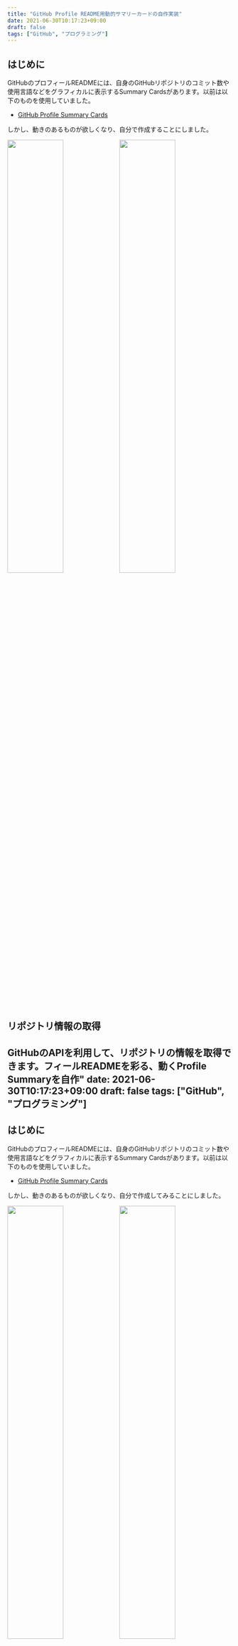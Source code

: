 ```yaml
---
title: "GitHub Profile README用動的サマリーカードの自作実装"
date: 2021-06-30T10:17:23+09:00
draft: false
tags: ["GitHub", "プログラミング"] 
---
```

<!--more-->
## はじめに

GitHubのプロフィールREADMEには、自身のGitHubリポジトリのコミット数や使用言語などをグラフィカルに表示するSummary Cardsがあります。以前は以下のものを使用していました。

-	[GitHub Profile Summary Cards](https://github.com/vn7n24fzkq/github-profile-summary-cards)

しかし、動きのあるものが欲しくなり、自分で作成することにしました。

<a href ="https://github.com/yuhi-sa/github_cards"><img src="https://github.com/yuhi-sa/github_cards/blob/master/cards/lang.gif?raw=true" width="50%"><img src="https://github.com/yuhi-sa/github_cards/blob/master/cards/top.gif?raw=true" width="50%"></a>

## リポジトリ情報の取得

GitHubのAPIを利用して、リポジトリの情報を取得できます。フィールREADMEを彩る、動くProfile Summaryを自作"
date: 2021-06-30T10:17:23+09:00
draft: false
tags: ["GitHub", "プログラミング"] 
---
<!--more-->
## はじめに

GitHubのプロフィールREADMEには、自身のGitHubリポジトリのコミット数や使用言語などをグラフィカルに表示するSummary Cardsがあります。以前は以下のものを使用していました。

-	[GitHub Profile Summary Cards](https://github.com/vn7n24fzkq/github-profile-summary-cards)

しかし、動きのあるものが欲しくなり、自分で作成してみることにしました。

<a href ="https://github.com/yuhi-sa/github_cards"><img src="https://github.com/yuhi-sa/github_cards/blob/master/cards/lang.gif?raw=true" width="50%"><img src="https://github.com/yuhi-sa/github_cards/blob/master/cards/top.gif?raw=true" width="50%"></a>

## リポジトリ情報の取得

GitHubのAPIを利用して、リポジトリの情報を取得できます。

```
https://api.github.com/users/{username}/repos
```

上記のAPIからは、以下のようなJSON形式の情報を取得できます。

```json
[
    {
        "id": 312465317,
        "node_id": "MDEwOlJlcG9zaXRvcnkzMTI0NjUzMTc=",
        "name": "1day",
        "full_name": "yuhi-sa/1day",
        "private": false,
        "owner": {
            "login": "yuhi-sa",
            "id": 62089243,
            "node_id": "MDQ6VXNlcjYyMDg5MjQz",
            "avatar_url": "https://avatars.githubusercontent.com/u/62089243?v=4",
            "gravatar_id": "",
            "url": "https://api.github.com/users/yuhi-sa",
            "html_url": "https://github.com/yuhi-sa",
            "followers_url": "https://api.github.com/users/yuhi-sa/followers",
            "following_url": "https://api.github.com/users/yuhi-sa/following{/other_user}",
            "gists_url": "https://api.github.com/users/yuhi-sa/gists{/gist_id}",
            "starred_url": "https://api.github.com/users/yuhi-sa/starred{/owner}{/repo}",
            "subscriptions_url": "https://api.github.com/users/yuhi-sa/subscriptions",
            "organizations_url": "https://api.github.com/users/yuhi-sa/orgs",
            "repos_url": "https://api.github.com/users/yuhi-sa/repos",
            "events_url": "https://api.github.com/users/yuhi-sa/events{/privacy}",
            "received_events_url": "https://api.github.com/users/yuhi-sa/received_events",
            "type": "User",
            "site_admin": false
        },
...リポジトリ数分続く
]
```

この情報から、リポジトリごとの使用言語やサイズを取得します。

-	[GitHub REST APIのドキュメント](https://docs.github.com/ja/rest/overview/endpoints-available-for-github-apps) に、GitHubで利用可能なAPIが記載されています。

## カードの作成

Pythonの `matplotlib.animation` を用いて、角度をずらしながら円グラフをプロットすることで、回転する円グラフを作成しました。

-	円グラフを回転させるコードは[こちら](https://sabopy.com/py/matplotlib-animation-28/)を参考にしました。
-	動画プロットの方法については、[こちらの記事](https://yuhi-sa.github.io/posts/20210630/1/)も参照してください。

```python
def update(num, pie_chart_elements, ax, colors, names, sizes):
    if len(pie_chart_elements) > 0:
        ax.cla() # 現在の軸をクリア
    
    # 円グラフを再描画。startangleで回転角度を調整
    pie_chart_elements = ax.pie(sizes, labels=names, autopct=lambda p: '{:.1f}%'.format(p) if p >= 2.5 else '',\
                                shadow=True, startangle=4*num, colors=colors)
    ax.set_title("Top Size Repos")

def main():
    names, sizes = get_repo_data(user) # APIからデータを取得する関数
    
    fig, ax = plt.subplots() # FigureとAxesを同時に作成
    
    # 初期の円グラフを描画
    pie_chart_elements = ax.pie(sizes, labels=names, autopct=lambda p: '{:.1f}%'.format(p) if p >= 2.5 else '',\
                                shadow=True, startangle=0, colors=colors)
    
    # アニメーションを作成
    # frames: update関数に渡される値のシーケンス (0から90まで)
    # fargs: update関数に追加で渡す引数
    # interval: フレーム間の遅延時間 (ミリ秒)
    ani = animation.FuncAnimation(fig, update, frames=91, fargs=[pie_chart_elements, ax, colors, names, sizes], interval=100)
    
    # アニメーションをGIFとして保存
    # writer: 'ffmpeg' を使用する場合、別途ffmpegのインストールが必要
    # dpi: 解像度
    ani.save('../cards/top.gif', writer="ffmpeg", dpi=100)
    plt.show() # アニメーションを表示
```

-	[使用言語の円グラフのコード](https://github.com/yuhi-sa/github_cards/blob/master/src/repoLangs.py)
-	[リポジトリのサイズの円グラフのコード](https://github.com/yuhi-sa/github_cards/blob/master/src/repoTops.py)

## GitHub Actionsによる自動生成

毎日新しいカードが自動生成されるように、GitHub Actionsの `schedule` イベントを利用しました。

```yaml
name: Create Card # ワークフローの名前

on:
  push:
    branches: [ master ] # masterブランチへのpushで実行
  pull_request:
    branches: [ master ] # masterブランチへのプルリクエストで実行
  fork:
    branches: [ master ] # リポジリがフォークされた時に実行
  schedule:
    - cron: '45 10 * * *' # 毎日UTC 10:45に実行 (日本時間19:45)

jobs:
  build: # ジョブのID

    runs-on: ubuntu-latest # Ubuntu環境で実行

    steps:
    - uses: actions/checkout@v4 # リポジトリをチェックアウト
    
    - name: Set up Python 3.9 # Python 3.9環境をセットアップ
      uses: actions/setup-python@v5 # actions/setup-python@v5 を使用
      with:
        python-version: 3.9

    - name: Install dependencies # 依存関係をインストール
      run: |
        python -m pip install --upgrade pip
        pip install flake8 pytest # flake8とpytestは通常テスト用なので、必要なければ削除
        if [ -f requirements.txt ]; then pip install -r requirements.txt; fi # requirements.txtがあればインストール

    - name: Remove Old Gifs and Configure Git # 古いGIFを削除し、Gitを設定
      run: |
        rm -f cards/lang.gif cards/top.gif # -f オプションでファイルが存在しなくてもエラーにならない
        git config user.name "github-actions[bot]" # GitHub Actionsのbotユーザー名
        git config user.email "github-actions[bot]@users.noreply.github.com" # GitHub Actionsのbotメールアドレス
        # git add と git commit は、次のステップでまとめて行うのが一般的
        # git push は、このステップでは行わない
        
    - name: Update Card # カードを更新（生成）
      run: |
        bash start.bash # カード生成スクリプトを実行

    - name: Commit and Push Changes # 変更をコミットしてプッシュ
      run: |
        git add cards/ # 生成されたGIFファイルを追加
        git commit -m "Update profile summary cards" # コミットメッセージ
        git push origin master # masterブランチにプッシュ
```

-	[GitHub ActionsのYAMLファイルの書き方](https://yuhi-sa.github.io/posts/20210630/2/)

## 使い方

1.	[このリポジトリ](https://github.com/yuhi-sa/github_cards)をフォーク（Fork）します。
2.	`username.txt` ファイルを編集し、ご自身のGitHubユーザー名に書き換えます。
3.	フォークしたリポジトリのGitHub Actionsタブに移動し、ワークフローを手動で実行（`Run workflow`）します。
    （以降は24時間ごとに自動で更新されます）
4.	ご自身のGitHubプロフィールREADMEに、以下のMarkdownコードを追記してください。`{username}` の部分をご自身のGitHubユーザー名に置き換えてください。

```markdown
# 使用言語の円グラフ
![Repos per Language](https://github.com/{username}/github_cards/blob/master/cards/lang.gif?raw=true)

## リポジトリサイズの円グラフ
![Top Size Repos](https://github.com/{username}/github_cards/blob/master/cards/top.gif?raw=true)

# 横幅を指定する場合の書き方
<img src="https://github.com/{username}/github_cards/blob/master/cards/lang.gif?raw=true" width="40%">
<img src="https://github.com/{username}/github_cards/blob/master/cards/top.gif?raw=true" width="40%">
```
